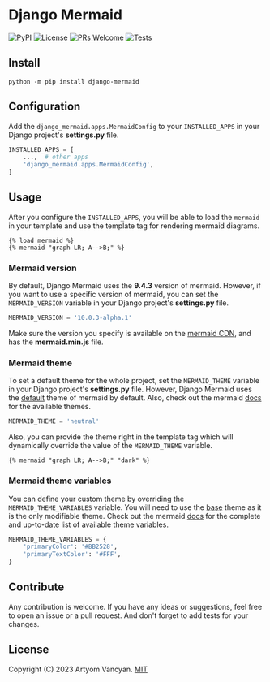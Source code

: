 # Django Mermaid

[![PyPI](https://img.shields.io/pypi/v/django-mermaid.svg)](https://pypi.org/project/django-mermaid/)
[![License](https://img.shields.io/pypi/l/django-mermaid.svg)](https://github.com/ArtyomVancyan/django-mermaid/blob/master/LICENSE)
[![PRs Welcome](https://img.shields.io/badge/PRs-welcome-brightgreen.svg)](https://makeapullrequest.com)
[![Tests](https://github.com/ArtyomVancyan/django-mermaid/actions/workflows/tests.yml/badge.svg)](https://github.com/ArtyomVancyan/django-mermaid/actions/workflows/tests.yml)

## Install

```shell
python -m pip install django-mermaid
```

## Configuration

Add the `django_mermaid.apps.MermaidConfig` to your `INSTALLED_APPS` in your Django project's **settings.py** file.

```python
INSTALLED_APPS = [
    ...,  # other apps
    'django_mermaid.apps.MermaidConfig',
]
```

## Usage

After you configure the `INSTALLED_APPS`, you will be able to load the `mermaid` in your template and use the template
tag for rendering mermaid diagrams.

```jinja2
{% load mermaid %}
{% mermaid "graph LR; A-->B;" %}
```

### Mermaid version

By default, Django Mermaid uses the **9.4.3** version of mermaid. However, if you want to use a specific version of
mermaid, you can set the `MERMAID_VERSION` variable in your Django project's **settings.py** file.

```python
MERMAID_VERSION = '10.0.3-alpha.1'
```

Make sure the version you specify is available on the [mermaid CDN](https://cdnjs.com/libraries/mermaid), and has
the **mermaid.min.js** file.

### Mermaid theme

To set a default theme for the whole project, set the `MERMAID_THEME` variable in your Django project's **settings.py**
file. However, Django Mermaid uses
the [default](https://github.com/mermaid-js/mermaid/blob/develop/packages/mermaid/src/themes/theme-default.js) theme of
mermaid by default. Also, check out the mermaid [docs](https://mermaid.js.org/config/theming.html?#theme-variables) for
the available themes.

```python
MERMAID_THEME = 'neutral'
```

Also, you can provide the theme right in the template tag which will dynamically override the value of
the `MERMAID_THEME` variable.

```jinja2
{% mermaid "graph LR; A-->B;" "dark" %}
```

### Mermaid theme variables

You can define your custom theme by overriding the `MERMAID_THEME_VARIABLES` variable. You will need to use
the [base](https://github.com/mermaid-js/mermaid/blob/develop/packages/mermaid/src/themes/theme-base.js) theme as it is
the only modifiable theme. Check out the mermaid [docs](https://mermaid.js.org/config/theming.html?#theme-variables) for
the complete and up-to-date list of available theme variables.

```python
MERMAID_THEME_VARIABLES = {
    'primaryColor': '#BB2528',
    'primaryTextColor': '#FFF',
}
```

## Contribute

Any contribution is welcome. If you have any ideas or suggestions, feel free to open an issue or a pull request. And
don't forget to add tests for your changes.

## License

Copyright (C) 2023 Artyom Vancyan. [MIT](https://github.com/ArtyomVancyan/django-mermaid/blob/master/LICENSE)
